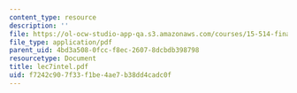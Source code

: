 ```yaml
---
content_type: resource
description: ''
file: https://ol-ocw-studio-app-qa.s3.amazonaws.com/courses/15-514-financial-and-managerial-accounting-summer-2003/f7242c907f33f1be4ae7b38dd4cadc0f_lec7intel.pdf
file_type: application/pdf
parent_uid: 4bd3a508-0fcc-f8ec-2607-8dcbdb398798
resourcetype: Document
title: lec7intel.pdf
uid: f7242c90-7f33-f1be-4ae7-b38dd4cadc0f
---
```

